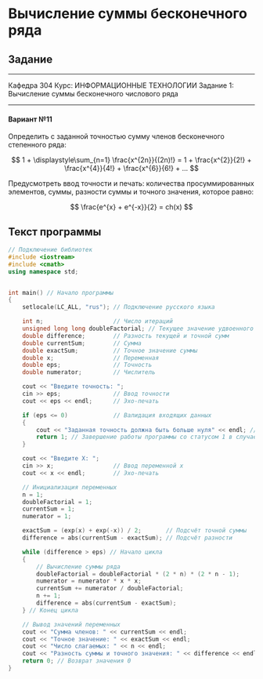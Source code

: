 # Вычисление суммы бесконечного ряда

## Задание

---

Кафедра 304    Курс: ИНФОРМАЦИОННЫЕ ТЕХНОЛОГИИ
Задание 1: Вычисление суммы бесконечного числового ряда

---

#### Вариант №11

Определить с заданной точностью сумму членов бесконечного степенного ряда:

$$ 1 + \displaystyle\sum_{n=1} \frac{x^{2n}}{(2n)!} = 1 + \frac{x^{2}}{2!} + \frac{x^{4}}{4!} + \frac{x^{6}}{6!} + ... $$

Предусмотреть ввод точности и печать: количества просуммированных элементов, суммы, разности суммы и точного значения, которое равно:

$$ \frac{e^{x} + e^{-x}}{2} = ch(x) $$

## Текст программы

```cpp
// Подключение библиотек
#include <iostream>
#include <cmath>
using namespace std;


int main() // Начало программы
{
    setlocale(LC_ALL, "rus"); // Подключение русского языка

    int n;                    // Число итераций
    unsigned long long doubleFactorial; // Текущее значение удвоенного факториала
    double difference;        // Разность текущей и точной сумм
    double currentSum;        // Сумма
    double exactSum;          // Точное значение суммы
    double x;                 // Переменная
    double eps;               // Точность
    double numerator;         // Числитель

    cout << "Введите точность: ";
    cin >> eps;               // Ввод точности
    cout << eps << endl;      // Эхо-печать

    if (eps <= 0)             // Валидация входящих данных
    {
        cout << "Заданная точность должна быть больше нуля" << endl; // Вывод сообщения об ошибке
        return 1; // Завершение работы программы со статусом 1 в случае некорректности введённых данных
    }

    cout << "Введите X: ";
    cin >> x;                 // Ввод переменной x
    cout << x << endl;        // Эхо-печать

    // Инициализация переменных
    n = 1;
    doubleFactorial = 1;
    currentSum = 1;
    numerator = 1;

    exactSum = (exp(x) + exp(-x)) / 2;       // Подсчёт точной суммы
    difference = abs(currentSum - exactSum); // Подсчёт разности

    while (difference > eps) // Начало цикла
    {
        // Вычисление суммы ряда
        doubleFactorial = doubleFactorial * (2 * n) * (2 * n - 1);
        numerator = numerator * x * x;
        currentSum += numerator / doubleFactorial;
        n += 1;
        difference = abs(currentSum - exactSum);
    } // Конец цикла

    // Вывод значений переменных
    cout << "Сумма членов: " << currentSum << endl;
    cout << "Точное значение: " << exactSum << endl;
    cout << "Число слагаемых: " << n << endl;
    cout << "Разность суммы и точного значения: " << difference << endl;
    return 0; // Возврат значения 0
}

```
